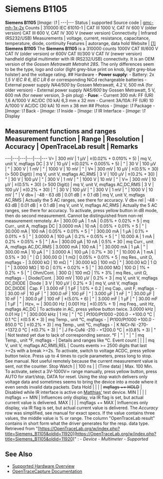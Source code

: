 # Siemens B1105
**Siemens B1105** [*Image: \1* |
---|---
Status | supported
Source code | [gmc-mh-1x-2x](http://github.com/OpenTraceLab/?p=OpenTraceCapture.git;a=tree;f=src/hardware/gmc-mh-1x-2x)
Counts | 310000
IEC 61010-1 | CAT III 1000 V, CAT IV 600 V (older version)
CAT III 600 V, CAT IV 300 V (newer version)
Connectivity | Infrared (RS232/USB)
Measurements | voltage, current, resistance, capacitance, temperature, diode, continuity
Features | autorange, data hold
Website | [[1]](http://www.messgeraete-einfach-mieten.de/html/siemens_b1105.html)
**Siemens B1105** The **Siemens B1105** is a 310000 counts 1000V CAT III/600 V CAT IV (older version) or 600V CAT III/300 V CAT IV (newer version) handheld digital multimeter with IR (RS232/USB) connectivity. It is an OEM version of the *Gossen Metrawatt* *Metrahit 28S*. The only differences seem to be the type, logo and color (light grey-blue print on knob, light grey-blue holster) and the voltage rating. ## Hardware \- **Power supply**: \- Battery: 2x *1,5 V IEC R 6*, *IEC LR 6* or corresponding NiCd rechargeable batteries \- External power supply *NA4/500* by Gossen Metrawatt, 4.2 V, 500 mA (for older version) \- External power supply *NA5/600* by Gossen Metrawatt, 5 V, 600 mA (for newer version, 3-pin plug) \- **Fuse**: \- Current 300 mA: FF (UR) 1,6 A/1000 V AC/DC (10 kA) 6,3 mm x 32 mm \- Current 3A/10A: FF (UR) 10 A/1000 V AC/DC (30 kA) 10 mm x 38 mm ## Photos \-
[*Image: \1*
Package
\-
[*Image: \1*
Back
\-
[*Image: \1*
Inside
\-
[*Image: \1*
IR Interface
\-
[*Image: \1*
Display
## Measurement functions and ranges Measurement function | Range | Resolution | Accuracy | OpenTraceLab result | Remarks
---|---|---|---|---|---
V= | 300 mV | 1 μV | ±(0.02% + 0.010% + 5) | mq V, unit V, mqflags DC |
3 V | 10 μV | ±(0.02% + 0.005% + 5) | " |
30 V | 100 μV | " |
300 V | 1 mV | " |
1000 V | 10 mV | " |
V≈ | 300 mV | 10 µV | ±(0.5% + 30) (> 500 Digit)) | mq V, unit V, mqflags AC,RMS |
3 V | 100 μV | ±(0.2% + 30) | " |
30 V | 100 μV | " |
300 V | 1 mV | " |
1000 V | 10 mV | " |
V≃ | 300 mV | 10 μV | ±(0.5% + 30) (> 500 Digit)) | mq V, unit V, mqflags AC,DC,RMS |
3 V | 100 μV | ±(0.2% + 30) | " |
30 V | 100 μV | " |
300 V | 1 mV | " |
1000 V | 10 mV | " |
V db≈ | -48 - 63 dB | 0.01 dB | ± 0.1 dB | mq V, unit V, mqflags AC,RMS | Actually the 5 AC ranges, see there for accuracy.
V db≈ rel | -48 - 63 dB | 0.01 dB | ± 0.1 dB | mq V, unit V, mqflags AC,RMS | Actually the 5 AC ranges, see there for accuracy. To activate, press yellow button in dB mode, then do second measurement. Cannot be distinguished from non-rel measurement remotely.
A= |  300.00 µA | 1 nA | 0.05% + 0.02% + 5 | mq Curr., unit A, mqflags DC |
3.0000 mA | 10 nA | 0.05% + 0.01% + 5 | " |
30.000 mA | 100 nA | 0.05% + 0.01% + 5 | " |
300.00 mA | 1 µA | 0.1% + 0.01% + 5 | " |
3.0000 A | 100 µA | 0.2% + 0.05% + 5 | " |
10.000 A | 1 mA | 0.2% + 0.05% + 5 | " |
A≃ |  300.00 µA | 10 nA | 0.5% + 30 | mq Curr., unit A, mqflags AC,DC,RMS |
3.0000 mA | 100 nA | " |
30.000 mA | 1 µA | " |
300.00 mA | 10 µA | " |
3.0000 A | 100 µA | 0.7% + 30 | " |
10.000 A | 1 mA | 0.5% + 30 | " |
Ω | 300.00 Ω | 1 mΩ | 0.05% + 0.01% + 5 | mq Res., unit Ω, mqflags - |
3.0000 kΩ | 10 mΩ | " |
30.000 kΩ | 100 mΩ | " |
300.00 kΩ | 1 Ω | " |
3.0000 MΩ | 10 Ω | 0.1% + 0.02% + 5 | " |
30.000 MΩ | 100 Ω | 1% + 0.2% + 5 | " |
Ohm/Cont. | 300 Ω | 100 mΩ | 1% + 3% | mq Res., unit Ω, mqflags - |
Diode/Cont. | 300 mV | 100 µV | 0.2% + 3 | mq V, unit V, mqflags DC,DIODE |
Diode | 3 V | 100 µV | 0.2% + 3 | mq V, unit V, mqflags DC,DIODE |
Cap. F | 3.000 nF | 1 pF | 1.0% + 0.2 | mq Cap., unit F, mqflags - |
30.00 nF | 10 pF | " |
300.0 nF | 100 pF | " |
3.000 µF | 1 nF | " |
30.00 µF | 10 nF | " |
300.0 µF | 100 nF | ±(5.0% + 6) | " |
3.000 mF | 1 µF | " |
30.00 mF | 1 µF | " |
Hz≈, ≃ | 300.00 Hz | 0.001 Hz | ±(0.05% + 1) | mq Freq., unit Hz, mqflags AC,DC | To activate in AC, press yellow button twice.
3.0000 kHz | 0.01 Hz | " |
300.000 kHz | 1 Hz | " |
°C | Pt100/Pt1000
–200.0 - +100.0 °C | 0.1 °C | ±(0.5 K + 3) | mq Temp., unit °C, mqflags - |
Pt100/Pt1000
+100.0 - 850.0 °C | ±(0.2% + 3) | mq Temp., unit °C, mqflags - |
K NiCr-Ni -270-+1372.0 °C | ±(0.7% + 3) | " |
J Fe-CuNi -210 - +1200.0 °C | ±(0.8% + 3) | " | Not tested yet due to lack of corresponding sensor.
°F | " | " | " | mq Temp., unit °F, mqflags - | Details and ranges like °C.
Event count |  |  |  | mq V, unit V, mqflags AC,RMS,REL | Counts events >= 2500 digits that last >=2s with a break >=2s. To activate, switch to voltage ACDC, press yellow button twice. Press up to 4 times to cycle parameters, press long to stop. See manual. Not useful remotely because the current measurement value is sent, not the counter.
Stop Watch |  | 100 ns |  | (Time data) | Max. 100 Min. To activate, select a 3V-1000V≃ range manually, press yellow button, press AUTO for start/stop, DATA for reset. Using the stop watch delivers only voltage data and sometimes seems to bring the device into a mode where it even sends invalid data packets.
Data Hold |  |  |  | ~~mqflags += HOLD~~ | Disabled while IR interface is active on [ Matthias'](https://OpenTraceLab.org/wiki/User:Matthias_Heidbrink "User:Matthias Heidbrink") test device.
MIN |  |  |  | mqflags += MIN | Influences only display, via IR flag is set, but actual current value is delivered.
MAX |  |  |  | mqflags += MAX | Influences only display, via IR flag is set, but actual current value is delivered.
The *Accuracy* row was simplified, see manual for exact specs. If the value contains three values, the middle value is % or range. The column "OpenTraceLab result" contains in short form what the driver generates for the resp. data type.
Retrieved from "[https://OpenTraceLab.org/w/index.php?title=Siemens_B1105&oldid=11920](https://OpenTraceLab.org/w/index.php?title=Siemens_B1105&oldid=11920)"
: \- *Device* \- *Multimeter* \- *Supported*
## See Also
- [Supported Hardware Overview](../supported-hardware.md)
- [OpenTraceCapture Documentation](../../opentracecapture/overview.md)
